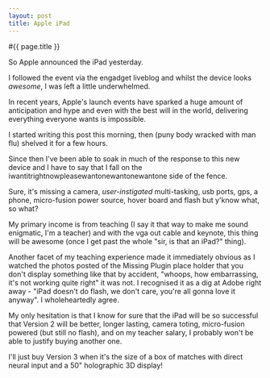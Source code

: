```yaml
---
layout: post
title: Apple iPad
---
```


#{{ page.title }}

So Apple announced the iPad yesterday.

I followed the event via the engadget liveblog and whilst the device looks *awesome*, I was left a little underwhelmed.

In recent years, Apple's launch events have sparked a huge amount of anticipation and hype and even with the best will in the world, delivering everything everyone wants is impossible.

I started writing this post this morning, then (puny body wracked with man flu) shelved it for a few hours.

Since then I've been able to soak in much of the response to this new device and I have to say that I fall on the iwantitrightnowpleasewantonewantonewantone side of the fence.

Sure, it's missing a camera, *user-instigated* multi-tasking, usb ports, gps, a phone, micro-fusion power source, hover board and flash but y'know what, so what?

My primary income is from teaching (I say it that way to make me sound enigmatic, I'm a teacher) and with the vga out cable and keynote, this thing will be awesome (once I get past the whole "sir, is that an iPad?" thing).

Another facet of my teaching experience made it immediately obvious as I watched the photos posted of the Missing Plugin place holder that you don't display something like that by accident, "whoops, how embarrassing, it's not working quite right" it was not. I recognised it as a dig at Adobe right away - "iPad doesn't do flash, we don't care, you're all gonna love it anyway". I wholeheartedly agree.

My only hesitation is that I know for sure that the iPad will be so successful that Version 2 will be better, longer lasting, camera toting, micro-fusion powered (but still no flash), and on my teacher salary, I probably won't be able to justify buying another one.

I'll just buy Version 3 when it's the size of a box of matches with direct neural input and a 50" holographic 3D display! 